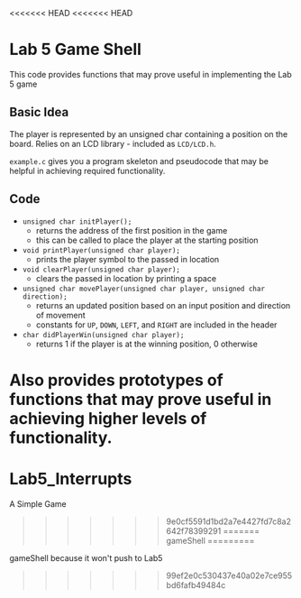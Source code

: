 <<<<<<< HEAD
<<<<<<< HEAD
# Lab 5 Game Shell

This code provides functions that may prove useful in implementing the Lab 5 game

## Basic Idea

The player is represented by an unsigned char containing a position on the board.  Relies on an LCD library - included as `LCD/LCD.h`.

`example.c` gives you a program skeleton and pseudocode that may be helpful in achieving required functionality.

## Code

- `unsigned char initPlayer();`
	- returns the address of the first position in the game
	- this can be called to place the player at the starting position
- `void printPlayer(unsigned char player);`
	- prints the player symbol to the passed in location
- `void clearPlayer(unsigned char player);`
	- clears the passed in location by printing a space
- `unsigned char movePlayer(unsigned char player, unsigned char direction);`
	- returns an updated position based on an input position and direction of movement
	- constants for `UP`, `DOWN`, `LEFT`, and `RIGHT` are included in the header
- `char didPlayerWin(unsigned char player);`
	- returns 1 if the player is at the winning position, 0 otherwise

Also provides prototypes of functions that may prove useful in achieving higher levels of functionality.
=======
Lab5_Interrupts
===============

A Simple Game
>>>>>>> 9e0cf5591d1bd2a7e4427fd7c8a2642f78399291
=======
gameShell
=========

gameShell because it won't push to Lab5
>>>>>>> 99ef2e0c530437e40a02e7ce955bd6fafb49484c
